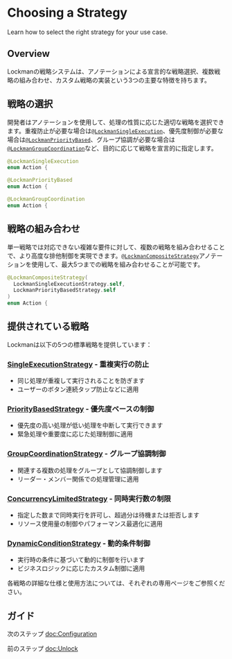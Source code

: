 # Choosing a Strategy

Learn how to select the right strategy for your use case.

## Overview

Lockmanの戦略システムは、アノテーションによる宣言的な戦略選択、複数戦略の組み合わせ、カスタム戦略の実装という3つの主要な特徴を持ちます。

## 戦略の選択

開発者はアノテーションを使用して、処理の性質に応じた適切な戦略を選択できます。重複防止が必要な場合は[`@LockmanSingleExecution`](<doc:SingleExecutionStrategy>)、優先度制御が必要な場合は[`@LockmanPriorityBased`](<doc:PriorityBasedStrategy>)、グループ協調が必要な場合は[`@LockmanGroupCoordination`](<doc:GroupCoordinationStrategy>)など、目的に応じて戦略を宣言的に指定します。

```swift
@LockmanSingleExecution
enum Action {

@LockmanPriorityBased  
enum Action {

@LockmanGroupCoordination
enum Action {
```

## 戦略の組み合わせ

単一戦略では対応できない複雑な要件に対して、複数の戦略を組み合わせることで、より高度な排他制御を実現できます。[`@LockmanCompositeStrategy`](<doc:CompositeStrategy>)アノテーションを使用して、最大5つまでの戦略を組み合わせることが可能です。

```swift
@LockmanCompositeStrategy(
  LockmanSingleExecutionStrategy.self,
  LockmanPriorityBasedStrategy.self
)
enum Action {
```

## 提供されている戦略

Lockmanは以下の5つの標準戦略を提供しています：

### [SingleExecutionStrategy](<doc:SingleExecutionStrategy>) - 重複実行の防止

- 同じ処理が重複して実行されることを防ぎます
- ユーザーのボタン連続タップ防止などに適用

### [PriorityBasedStrategy](<doc:PriorityBasedStrategy>) - 優先度ベースの制御

- 優先度の高い処理が低い処理を中断して実行できます
- 緊急処理や重要度に応じた処理制御に適用

### [GroupCoordinationStrategy](<doc:GroupCoordinationStrategy>) - グループ協調制御

- 関連する複数の処理をグループとして協調制御します
- リーダー・メンバー関係での処理管理に適用

### [ConcurrencyLimitedStrategy](<doc:ConcurrencyLimitedStrategy>) - 同時実行数の制限

- 指定した数まで同時実行を許可し、超過分は待機または拒否します
- リソース使用量の制御やパフォーマンス最適化に適用

### [DynamicConditionStrategy](<doc:DynamicConditionStrategy>) - 動的条件制御

- 実行時の条件に基づいて動的に制御を行います
- ビジネスロジックに応じたカスタム制御に適用

各戦略の詳細な仕様と使用方法については、それぞれの専用ページをご参照ください。

## ガイド

次のステップ <doc:Configuration>

前のステップ <doc:Unlock>
